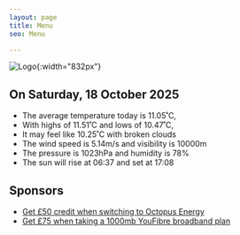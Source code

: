 ```yaml
---
layout: page
title: Menu
seo: Menu

---
```


![Logo](/images/logo.jpg){:width="832px"}

<!-- weather_marker starts -->
## On Saturday, 18 October 2025

- The average temperature today is 11.05˚C,
- With highs of 11.51˚C and lows of 10.47˚C,
- It may feel like 10.25˚C with broken clouds
- The wind speed is 5.14m/s and visibility is 10000m
- The pressure is 1023hPa and humidity is 78%
- The sun will rise at 06:37 and set at 17:08

<!-- weather_marker ends -->

## Sponsors

- [Get £50 credit when switching to Octopus Energy](https://bit.ly/3oD1nnS)
- [Get £75 when taking a 1000mb YouFibre broadband plan](https://aklam.io/91zWhU?)
